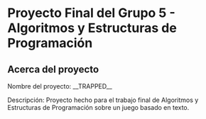 # Proyecto Final del Grupo 5 - Algoritmos y Estructuras de Programación 
## Acerca del proyecto
<p>Nombre del proyecto: __TRAPPED__ </p>
<p>Descripción: Proyecto hecho para el trabajo final de Algoritmos y Estructuras de Programación sobre un juego basado en texto.</p>
